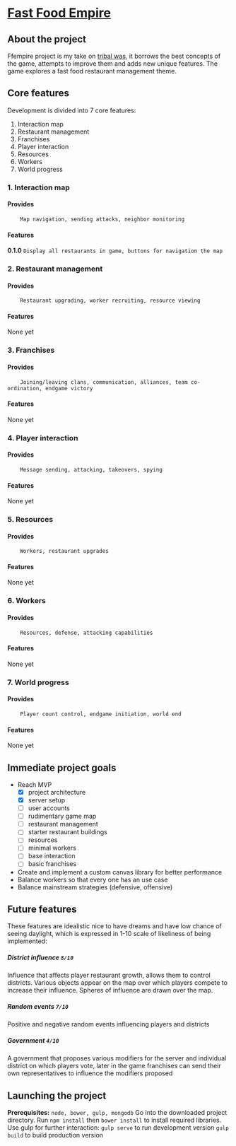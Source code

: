 # [Fast Food Empire](https://klemensas.xyz)

## About the project
Ffempire project is my take on [tribal was](http://tribalwars.net), it borrows the best concepts of the game, attempts to improve them and adds new unique features. The game explores a fast food restaurant management theme.


## Core features
Development is divided into 7 core features:

1. Interaction map
2. Restaurant management
3. Franchises
4. Player interaction
5. Resources
6. Workers
7. World progress

### 1. Interaction map

#### Provides
		Map navigation, sending attacks, neighbor monitoring

#### Features
**0.1.0** `Display all restaurants in game, buttons for navigation the map`

### 2. Restaurant management

#### Provides
		Restaurant upgrading, worker recruiting, resource viewing

#### Features
None yet

### 3. Franchises

#### Provides
		Joining/leaving clans, communication, alliances, team co-ordination, endgame victory

#### Features
None yet

### 4. Player interaction

#### Provides
		Message sending, attacking, takeovers, spying

#### Features
None yet

### 5. Resources

#### Provides
		Workers, restaurant upgrades

#### Features
None yet

### 6. Workers

#### Provides
		Resources, defense, attacking capabilities

#### Features
None yet

### 7. World progress

#### Provides
		Player count control, endgame initiation, world end

#### Features
None yet

## Immediate project goals
* Reach MVP
	- [x] project architecture
	- [x] server setup
	- [ ] user accounts
	- [ ] rudimentary game map
	- [ ] restaurant management
	- [ ] starter restaurant buildings
	- [ ] resources
	- [ ] minimal workers
	- [ ] base interaction
	- [ ] basic franchises
* Create and implement a custom canvas library for better performance
* Balance workers so that every one has an use case
* Balance mainstream strategies (defensive, offensive)

## Future features
These features are idealistic nice to have dreams and have low chance of seeing daylight, which is expressed in 1-10 scale of likeliness of being implemented:

##### District influence `8/10`
Influence that affects player restaurant growth, allows them to control districts. Various objects appear on the map over which players compete to increase their influence. Spheres of influence are drawn over the map.

##### Random events `7/10`
Positive and negative random events influencing players and districts

##### Government `4/10`
A government that proposes various modifiers for the server and individual district on which players vote, later in the game franchises can send their own representatives to influence the modifiers proposed

## Launching the project
**Prerequisites:** `node, bower, gulp, mongodb`
Go into the downloaded project directory.
Run `npm install` then `bower install` to install required libraries.
Use gulp for further interaction:
`gulp serve` to run development version
`gulp build` to build production version